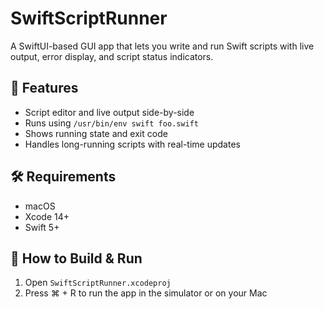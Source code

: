 # SwiftScriptRunner

A SwiftUI-based GUI app that lets you write and run Swift scripts with live output, error display, and script status indicators.

## 🚀 Features

- Script editor and live output side-by-side
- Runs using `/usr/bin/env swift foo.swift`
- Shows running state and exit code
- Handles long-running scripts with real-time updates

## 🛠 Requirements

- macOS
- Xcode 14+
- Swift 5+

## 🏃 How to Build & Run

1. Open `SwiftScriptRunner.xcodeproj`
2. Press ⌘ + R to run the app in the simulator or on your Mac
